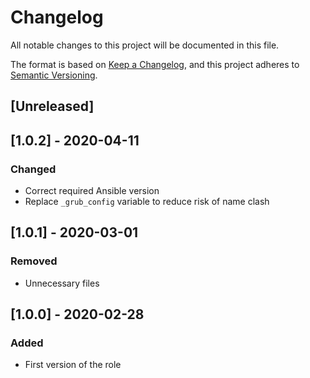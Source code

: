 # Changelog
All notable changes to this project will be documented in this file.

The format is based on [Keep a Changelog](https://keepachangelog.com/en/1.0.0/),
and this project adheres to [Semantic Versioning](https://semver.org/spec/v2.0.0.html).

## [Unreleased]

## [1.0.2] - 2020-04-11
### Changed
- Correct required Ansible version
- Replace `_grub_config` variable to reduce risk of name clash

## [1.0.1] - 2020-03-01
### Removed
- Unnecessary files

## [1.0.0] - 2020-02-28
### Added
- First version of the role

